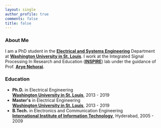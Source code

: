 ```yaml
---
layout: single
author_profile: true
comments: false
title: false
---
```


### About Me
I am a PhD student in the [__Electrical and Systems Engineering__](http://ese.wustl.edu/) Department at [__Washington University in St. Louis__](http://wustl.edu). I work at the Integrated Signal Processing In Research and Education ([__INSPIRE__](https://www.ese.wustl.edu/~nehorai/lab.html)) lab under the guidance of Prof. [__Arye Nehorai__](https://www.ese.wustl.edu/~nehorai/index.html).

### Education
* **Ph.D.** in Electrical Engineering  
  [__Washington University in St. Louis__](http://wustl.edu), 2013 - 2019
* **Master's** in Electrical Engineering  
  [__Washington University in St. Louis__](http://wustl.edu), 2013 - 2019
* **B.Tech.** in Electronics and Communication Engineering  
  [__International Institute of Information Technology__](https://www.iiit.ac.in/), Hyderabad, 2005 - 2009  

<!---
### Recent News
[**Dec 2017**] Paper on "Modeling, detecting, and tracking freezing of gait in Parkinson disease using inertial sensors" was accepted for publication in _IEEE Trans. on Biomedical Engineering_. 
-->